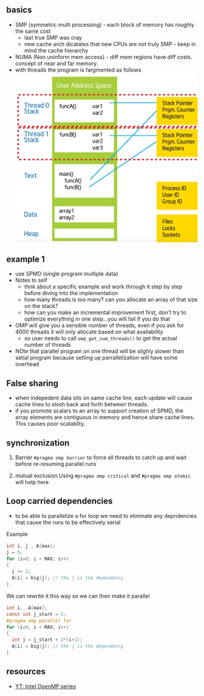 ## basics
* SMP (symmetric multi processing) - each block of memory has roughly the same cost
  * last true SMP was cray
  * new cache arch dicatates that new CPUs are not truly SMP - keep in mind the cache hierarchy
* NUMA (Non uninform mem access) - diff mem regions have diff costs. concept of near and far memory.
* with threads the program is fargmented as follows
![Alt text](image.png)

## example 1

* use SPMD (single program multiple data)
* Notes to self
  - thnk about a specific example and work through it step by step before diving into
  the implementation
  - how many threads is too many? can you allocate an array of that size on the stack?
  - how can you make an incremental improvement first, don't try to optimize everything in one step...you will fail if you do that
* OMP will give you a sensible number of threads, even if you ask for 4000 threads it will only allocate based on what availability
  * so user needs to call `omp_get_num_threads()` to get the actual number of threads
* NOte that parallel program on one thread will be slighly slower than setial program because setting up parrallelization will have some overhead

## False sharing
* when indepedent data sits on same cache line, each update will cause cache lines to slosh back and forth between threads.
* if you promote scalars to an array to support creation of SPMD, the array elements are contiguous in memory and hence
share cache lines. This causes poor scalablity.

## synchronization

1. Barrier
   `#pragma omp barrier` to force all threads to catch up and wait before re-resuming parallel runs

2. mutual exclusion
   Using `#pragma omp critical` and `#pragma omp atomic` will help here


## Loop carried dependencies

* to be able to parallelize a for loop we need to eliminate any depndencies that cause the runs to be effectively serial

Example

```c
int i, j , A[max];
j = 5;
for (i=0; i < MAX; i++)
{
  j += 2;
  A[i] = big(j); // the j is the dependency 
}
```

We can rewrite it this way so we can then make it parallel

```c
int i,  A[max];
const int j_start = 5;
#pragma omp parallel for
for (i=0; i < MAX; i++)
{
  int j = j_start + 2*(i+1);
  A[i] = big(j); // the j is the dependency 
}
```




## resources
* [YT: Intel OpenMP series](https://www.youtube.com/playlist?list=PLLX-Q6B8xqZ8n8bwjGdzBJ25X2utwnoEG)